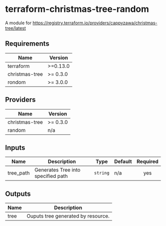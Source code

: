 # terraform-christmas-tree-random
A module for https://registry.terraform.io/providers/cappyzawa/christmas-tree/latest

## Requirements

| Name | Version |
|------|---------|
| terraform | >=0.13.0 |
| christmas-tree | >= 0.3.0 |
| rondom | >= 3.0.0 |

## Providers

| Name | Version |
|------|---------|
| christmas-tree | >= 0.3.0 |
| random | n/a |

## Inputs

| Name | Description | Type | Default | Required |
|------|-------------|------|---------|:--------:|
| tree\_path | Generates Tree into specified path | `string` | n/a | yes |

## Outputs

| Name | Description |
|------|-------------|
| tree | Ouputs tree generated by resource. |

